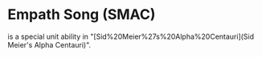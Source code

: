 # Empath Song (SMAC)

 is a special unit ability in "[Sid%20Meier%27s%20Alpha%20Centauri](Sid Meier's Alpha Centauri)".